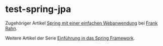 test-spring-jpa
===============

Zugehöriger Artikel [Spring mit einer einfachen Webanwendung](http://www.frank-rahn.de/spring-mit-einer-einfachen-webanwendung.html "Spring mit einer einfachen Webanwendung bei Frank Rahn") bei [Frank Rahn](http://www.frank-rahn.de "Homepage von Frank Rahn").

Weitere Artikel der Serie [Einführung in das Spring Framework](http://www.frank-rahn.de/einfuehrung-spring-framework.html "Einführung in das Spring Framework bei Frank Rahn").